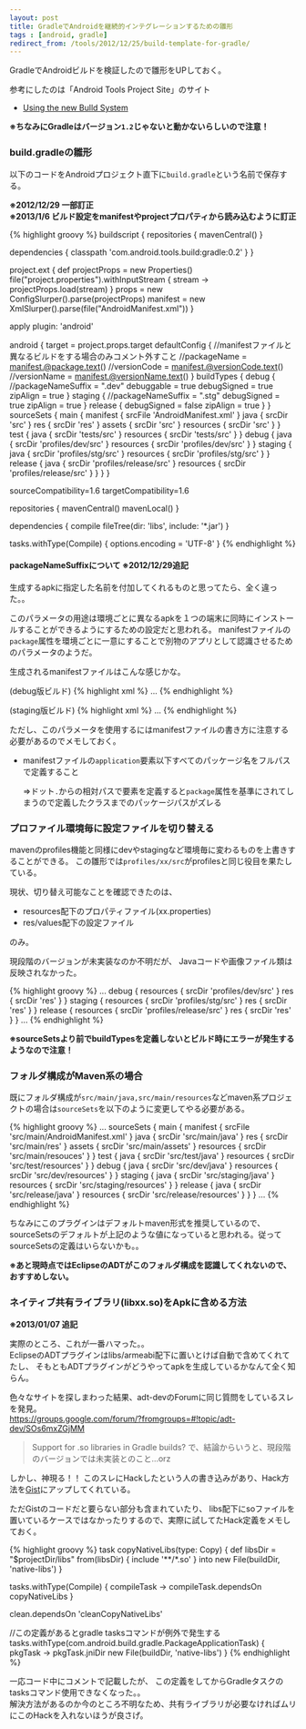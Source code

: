 ```yaml
---
layout: post
title: GradleでAndroidを継続的インテグレーションするための雛形
tags : [android, gradle]
redirect_from: /tools/2012/12/25/build-template-for-gradle/
---
```


GradleでAndroidビルドを検証したので雛形をUPしておく。

参考にしたのは「Android Tools Project Site」のサイト

* [Using the new Bulld System](http://tools.android.com/tech-docs/new-build-system/using-the-new-build-system)

__※ちなみにGradleはバージョン`1.2`じゃないと動かないらしいので注意！__


### build.gradleの雛形

以下のコードをAndroidプロジェクト直下に`build.gradle`という名前で保存する。

__※2012/12/29 一部訂正__  
__※2013/1/6 ビルド設定をmanifestやprojectプロパティから読み込むように訂正__  

{% highlight groovy %}
buildscript {
  repositories {
    mavenCentral()
  }

  dependencies {
    classpath 'com.android.tools.build:gradle:0.2'
  }
}

project.ext {
  def projectProps = new Properties()
  file("project.properties").withInputStream {
    stream -> projectProps.load(stream)
  }
  props = new ConfigSlurper().parse(projectProps)
  manifest = new XmlSlurper().parse(file("AndroidManifest.xml"))
}

apply plugin: 'android'

android {
  target = project.props.target
  defaultConfig {
    //manifestファイルと異なるビルドをする場合のみコメント外すこと
    //packageName = manifest.@package.text()
    //versionCode = manifest.@versionCode.text()
    //versionName = manifest.@versionName.text()
  }
  buildTypes {
    debug {
      //packageNameSuffix = ".dev"
      debuggable = true
      debugSigned = true
      zipAlign = true
    }
    staging {
      //packageNameSuffix = ".stg"
      debugSigned = true
      zipAlign = true
    }
    release {
      debugSigned = false
      zipAlign = true
    }
  }
  sourceSets {
    main {
      manifest {
        srcFile 'AndroidManifest.xml'
      }
      java {
        srcDir 'src'
      }
      res {
        srcDir 'res'
      }
      assets {
        srcDir 'src'
      }
      resources {
        srcDir 'src'
      }
    }
    test {
      java {
        srcDir 'tests/src'
      }
      resources {
        srcDir 'tests/src'
      }
    }
    debug {
      java {
        srcDir 'profiles/dev/src'
      }
      resources {
        srcDir 'profiles/dev/src'
      }
    }
    staging {
      java {
        srcDir 'profiles/stg/src'
      }
      resources {
        srcDir 'profiles/stg/src'
      }
    }
    release {
      java {
        srcDir 'profiles/release/src'
      }
      resources {
        srcDir 'profiles/release/src'
      }
    }
  }
}

sourceCompatibility=1.6
targetCompatibility=1.6

repositories {
  mavenCentral()
  mavenLocal()
}

dependencies {
  compile fileTree(dir: 'libs', include: '*.jar')
}

tasks.withType(Compile) {
  options.encoding = 'UTF-8'
}
{% endhighlight %}

#### packageNameSuffixについて __※2012/12/29追記__
生成するapkに指定した名前を付加してくれるものと思ってたら、全く違った。。

このパラメータの用途は環境ごとに異なるapkを１つの端末に同時にインストールすることができるようにするための設定だと思われる。
manifestファイルの`package`属性を環境ごとに一意にすることで別物のアプリとして認識させるためのパラメータのようだ。

生成されるmanifestファイルはこんな感じかな。

(debug版ビルド)
{% highlight xml %}
<manifest xmlns:android="http://schemas.android.com/apk/res/android"
      package="com.ogaclejapan.dev"
      android:versionCode="1"
      android:versionName="1.0">
      ...
</manifest>
{% endhighlight %}

(staging版ビルド)
{% highlight xml %}
<manifest xmlns:android="http://schemas.android.com/apk/res/android"
      package="com.ogaclejapan.stg"
      android:versionCode="1"
      android:versionName="1.0">
      ...
</manifest>
{% endhighlight %}

ただし、このパラメータを使用するにはmanifestファイルの書き方に注意する必要があるのでメモしておく。

* manifestファイルの`application`要素以下すべてのパッケージ名をフルパスで定義すること

  ⇒ドット`.`からの相対パスで要素を定義すると`package`属性を基準にされてしまうので定義したクラスまでのパッケージパスがズレる


### プロファイル環境毎に設定ファイルを切り替える

mavenのprofiles機能と同様にdevやstagingなど環境毎に変わるものを上書きすることができる。
この雛形では`profiles/xx/src`がprofilesと同じ役目を果たしている。

現状、切り替え可能なことを確認できたのは、

* resources配下のプロパティファイル(xx.properties)
* res/values配下の設定ファイル

のみ。

現段階のバージョンが未実装なのか不明だが、
Javaコードや画像ファイル類は反映されなかった。

{% highlight groovy %}
...
    debug {
      resources {
        srcDir 'profiles/dev/src'
      }
      res {
        srcDir 'res'
      }
    }
    staging {
      resources {
        srcDir 'profiles/stg/src'
      }
      res {
        srcDir 'res'
      }
    }
    release {
      resources {
        srcDir 'profiles/release/src'
      }
      res {
        srcDir 'res'
      }
    }
...
{% endhighlight %}

__※sourceSetsより前でbuildTypesを定義しないとビルド時にエラーが発生するようなので注意！__

### フォルダ構成がMaven系の場合

既にフォルダ構成が`src/main/java,src/main/resources`などmaven系プロジェクトの場合は`sourceSets`を以下のように変更してやる必要がある。

{% highlight groovy %}
...
  sourceSets {
    main {
      manifest {
        srcFile 'src/main/AndroidManifest.xml'
      }
      java {
        srcDir 'src/main/java'
      }
      res {
        srcDir 'src/main/res'
      }
      assets {
        srcDir 'src/main/assets'
      }
      resources {
        srcDir 'src/main/resouces'
      }
    }
    test {
      java {
        srcDir 'src/test/java'
      }
      resources {
        srcDir 'src/test/resources'
      }
    }
    debug {
      java {
        srcDir 'src/dev/java'
      }
      resources {
        srcDir 'src/dev/resources'
      }
    }
    staging {
      java {
        srcDir 'src/staging/java'
      }
      resources {
        srcDir 'src/staging/resources'
      }
    }
    release {
      java {
        srcDir 'src/release/java'
      }
      resources {
        srcDir 'src/release/resources'
      }
    }
  }
...
{% endhighlight %}

ちなみにこのプラグインはデフォルトmaven形式を推奨しているので、sourceSetsのデフォルトが上記のような値になっていると思われる。従ってsourceSetsの定義はいらないかも。。

__※あと現時点ではEclipseのADTがこのフォルダ構成を認識してくれないので、おすすめしない。__

### ネイティブ共有ライブラリ(libxx.so)をApkに含める方法

__※2013/01/07 追記__  

実際のところ、これが一番ハマった。。  
EclipseのADTプラグインはlibs/armeabi配下に置いとけば自動で含めてくれてたし、
そもともADTプラグインがどうやってapkを生成しているかなんて全く知らん。

色々なサイトを探しまわった結果、adt-devのForumに同じ質問をしているスレを発見。  
<https://groups.google.com/forum/?fromgroups=#!topic/adt-dev/SOs6mxZGjMM>

> Support for .so libraries in Gradle builds?
で、結論からいうと、現段階のバージョンでは未実装とのこと…orz  

しかし、神現る！！
このスレにHackしたという人の書き込みがあり、Hack方法を[Gist](https://gist.github.com/4226923)にアップしてくれている。  

ただGistのコードだと要らない部分も含まれていたり、
libs配下にsoファイルを置いているケースではなかったりするので、実際に試してたHack定義をメモしておく。

{% highlight groovy %}
task copyNativeLibs(type: Copy) {
  def libsDir = "$projectDir/libs"
  from(libsDir) { include '**/*.so' }
  into new File(buildDir, 'native-libs')
}

tasks.withType(Compile) { compileTask -> compileTask.dependsOn copyNativeLibs }

clean.dependsOn 'cleanCopyNativeLibs'

//この定義があるとgradle tasksコマンドが例外で発生する
tasks.withType(com.android.build.gradle.PackageApplicationTask) { pkgTask ->
  pkgTask.jniDir new File(buildDir, 'native-libs')
}
{% endhighlight %}

一応コード中にコメントで記載したが、
この定義をしてからGradleタスクのtasksコマンド使用できなくなった。。  
解決方法があるのか今のところ不明なため、共有ライブラリが必要なければムリにこのHackを入れないほうが良さげ。
